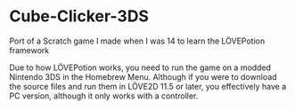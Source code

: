 # Cube-Clicker-3DS
Port of a Scratch game I made when I was 14 to learn the LÖVEPotion framework

Due to how LÖVEPotion works, you need to run the game on a modded Nintendo 3DS in the Homebrew Menu. Although if you were to download the source files and run them in LÖVE2D 11.5 or later, you effectively have a PC version, although it only works with a controller.
